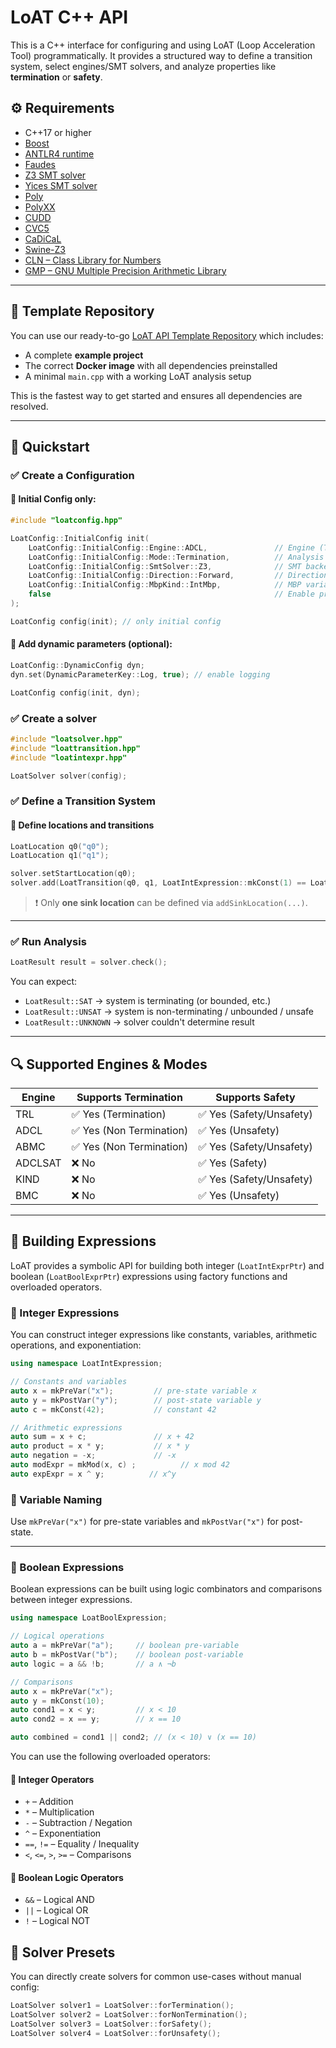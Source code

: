 # LoAT C++ API

This is a C++ interface for configuring and using LoAT (Loop Acceleration Tool) programmatically. It provides a structured way to define a transition system, select engines/SMT solvers, and analyze properties like **termination** or **safety**.

## ⚙️ Requirements

* C++17 or higher
* [Boost](https://www.boost.org/)
* [ANTLR4 runtime](https://github.com/antlr/antlr4)  
* [Faudes](https://sourceforge.net/projects/faudes/)  
* [Z3 SMT solver](https://github.com/Z3Prover/z3)  
* [Yices SMT solver](https://yices.csl.sri.com/)  
* [Poly](https://github.com/ths-poly/poly)  
* [PolyXX](https://github.com/ths-poly/polyxx)  
* [CUDD](https://github.com/ivmai/cudd)  
* [CVC5](https://cvc5.github.io/)  
* [CaDiCaL](https://github.com/arminbiere/cadical)  
* [Swine-Z3](https://github.com/ths-rwth/swine)  
* [CLN – Class Library for Numbers](https://www.ginac.de/CLN/)  
* [GMP – GNU Multiple Precision Arithmetic Library](https://gmplib.org/)


---

## 🧪 Template Repository

You can use our ready-to-go [LoAT API Template Repository](https://github.com/ths-rwth/loat-api-template) which includes:

- A complete **example project**
- The correct **Docker image** with all dependencies preinstalled
- A minimal `main.cpp` with a working LoAT analysis setup

This is the fastest way to get started and ensures all dependencies are resolved.

---

## 🚀 Quickstart

### ✅ Create a Configuration

#### 🔹 Initial Config only:

```cpp
#include "loatconfig.hpp"

LoatConfig::InitialConfig init(
    LoatConfig::InitialConfig::Engine::ADCL,               // Engine (TRL, ADCL, ABMC, ...)
    LoatConfig::InitialConfig::Mode::Termination,          // Analysis Mode (Termination, Safety)
    LoatConfig::InitialConfig::SmtSolver::Z3,              // SMT backend (Z3, Yices, ...)
    LoatConfig::InitialConfig::Direction::Forward,         // Direction (Forward)
    LoatConfig::InitialConfig::MbpKind::IntMbp,            // MBP variant
    false                                                  // Enable proof
);

LoatConfig config(init); // only initial config
```

#### 🔹 Add dynamic parameters (optional):

```cpp
LoatConfig::DynamicConfig dyn;
dyn.set(DynamicParameterKey::Log, true); // enable logging

LoatConfig config(init, dyn);
```

### ✅ Create a solver

```cpp
#include "loatsolver.hpp"
#include "loattransition.hpp"
#include "loatintexpr.hpp"

LoatSolver solver(config);
```

### ✅ Define a Transition System

#### 📍 Define locations and transitions

```cpp
LoatLocation q0("q0");
LoatLocation q1("q1");

solver.setStartLocation(q0);
solver.add(LoatTransition(q0, q1, LoatIntExpression::mkConst(1) == LoatIntExpression::mkConst(1)));
```

> ❗ Only **one sink location** can be defined via `addSinkLocation(...)`.

---

### ✅ Run Analysis

```cpp
LoatResult result = solver.check();
```

You can expect:

* `LoatResult::SAT` → system is terminating (or bounded, etc.)
* `LoatResult::UNSAT` → system is non-terminating / unbounded / unsafe
* `LoatResult::UNKNOWN` → solver couldn't determine result

---

## 🔍 Supported Engines & Modes

| Engine | Supports Termination | Supports Safety |
| ------ | -------------------- | ---------------- |
| TRL    | ✅ Yes (Termination)               | ✅ Yes (Safety/Unsafety)             |
| ADCL   | ✅ Yes (Non Termination)               | ✅ Yes (Unsafety)           |
| ABMC   | ✅ Yes (Non Termination)         | ✅ Yes (Safety/Unsafety)             |
| ADCLSAT   | ❌ No                 | ✅ Yes (Safety)            |
| KIND   | ❌ No                 | ✅ Yes (Safety/Unsafety)            |
| BMC    | ❌ No                 | ✅ Yes (Unsafety)            |

---

## 🧠 Building Expressions

LoAT provides a symbolic API for building both integer (`LoatIntExprPtr`) and boolean (`LoatBoolExprPtr`) expressions using factory functions and overloaded operators.

### 🔢 Integer Expressions

You can construct integer expressions like constants, variables, arithmetic operations, and exponentiation:

```cpp
using namespace LoatIntExpression;

// Constants and variables
auto x = mkPreVar("x");         // pre-state variable x
auto y = mkPostVar("y");        // post-state variable y
auto c = mkConst(42);           // constant 42

// Arithmetic expressions
auto sum = x + c;               // x + 42
auto product = x * y;           // x * y
auto negation = -x;             // -x
auto modExpr = mkMod(x, c) ;          // x mod 42
auto expExpr = x ^ y;          // x^y
```

### 🔁 Variable Naming

Use `mkPreVar("x")` for pre-state variables and `mkPostVar("x")` for post-state.

---

### 🔘 Boolean Expressions

Boolean expressions can be built using logic combinators and comparisons between integer expressions.

```cpp
using namespace LoatBoolExpression;

// Logical operations
auto a = mkPreVar("a");     // boolean pre-variable
auto b = mkPostVar("b");    // boolean post-variable
auto logic = a && !b;       // a ∧ ¬b

// Comparisons
auto x = mkPreVar("x");
auto y = mkConst(10);
auto cond1 = x < y;         // x < 10
auto cond2 = x == y;        // x == 10

auto combined = cond1 || cond2; // (x < 10) ∨ (x == 10)
```

You can use the following overloaded operators:

#### 🔢 Integer Operators
- `+` – Addition  
- `*` – Multiplication  
- `-` – Subtraction / Negation  
- `^` – Exponentiation  
- `==`, `!=` – Equality / Inequality  
- `<`, `<=`, `>`, `>=` – Comparisons

#### 🔘 Boolean Logic Operators
- `&&` – Logical AND  
- `||` – Logical OR  
- `!` – Logical NOT

## 🧩 Solver Presets

You can directly create solvers for common use-cases without manual config:

```cpp
LoatSolver solver1 = LoatSolver::forTermination();
LoatSolver solver2 = LoatSolver::forNonTermination();
LoatSolver solver3 = LoatSolver::forSafety();
LoatSolver solver4 = LoatSolver::forUnsafety();
```
